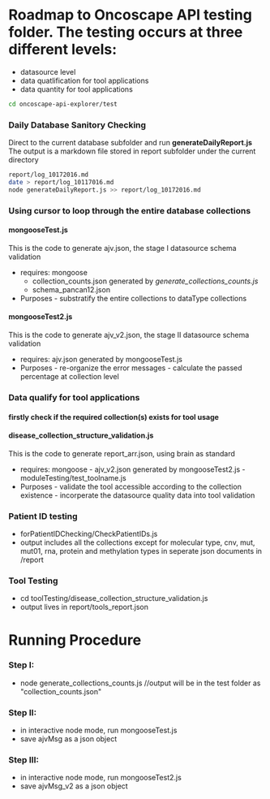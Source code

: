 # Roadmap to Oncoscape API testing folder. The testing occurs at three different levels: 

- datasource level
- data quatlification for tool applications
- data quantity for tool applications

```sh
cd oncoscape-api-explorer/test
```

### Daily Database Sanitory Checking

Direct to the current database subfolder and run **generateDailyReport.js** 
The output is a markdown file stored in report subfolder under the current directory

```sh
report/log_10172016.md
date > report/log_10117016.md
node generateDailyReport.js >> report/log_10172016.md 
```

### Using cursor to loop through the entire database collections

#### **mongooseTest.js**
This is the code to generate ajv.json, the stage I datasource schema validation

- requires: mongoose
  - collection_counts.json generated by *generate_collections_counts.js*
  - schema_pancan12.json
- Purposes
        - substratify the entire collections to dataType collections

#### **mongooseTest2.js**

This is the code to generate ajv_v2.json, the stage II datasource schema validation
- requires: ajv.json generated by mongooseTest.js
- Purposes
      - re-organize the error messages 
      - calculate the passed percentage at collection level


### Data qualify for tool applications

#### firstly check if the required collection(s) exists for tool usage

#### **disease_collection_structure_validation.js**

This is the code to generate report_arr.json, using brain as standard
- requires: mongoose
      - ajv_v2.json generated by mongooseTest2.js
      - moduleTesting/test_toolname.js
- Purposes
      - validate the tool accessible according to the collection existence
      - incorperate the datasource quality data into tool validation

### Patient ID testing

 - forPatientIDChecking/CheckPatientIDs.js
 - output includes all the collections except for molecular type, cnv, mut, mut01, rna, protein and methylation types in seperate json documents in /report

### Tool Testing

- cd toolTesting/disease_collection_structure_validation.js
- output lives in report/tools_report.json

# Running Procedure
### Step I:
- node generate_collections_counts.js //output will be in the test folder as "collection_counts.json"

### Step II:
- in interactive node mode, run mongooseTest.js
- save ajvMsg as a json object

### Step III:
- in interactive node mode, run mongooseTest2.js
- save ajvMsg_v2 as a json object

